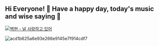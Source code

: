 ## Hi Everyone! 👋 Have a happy day, today's music and wise saying :musical_note:


<!--[백현 - 널 사랑하고 있어](https://img.youtube.com/vi/kdzdqBfNDVc/sddefault.jpg)](https://www.youtube.com/watch?kdzdqBfNDVc)-->
[![백현 - 널 사랑하고 있어](http://img.youtube.com/vi/kdzdqBfNDVc/sddefault.jpg)](https://youtu.be/kdzdqBfNDVc?t=0s) 

![acd1b625a6e93e266e9145e7f914cdf7](https://user-images.githubusercontent.com/73863771/106607928-32228900-65a7-11eb-9559-c629550697da.png)

<!--
**choijisoo-94/choijisoo-94** is a ✨ _special_ ✨ repository because its `README.md` (this file) appears on your GitHub profile.

Here are some ideas to get you started:

- 🔭 I’m currently working on ...
- 🌱 I’m currently learning ...
- 👯 I’m looking to collaborate on ...
- 🤔 I’m looking for help with ...
- 💬 Ask me about ...
- 📫 How to reach me: ...
- 😄 Pronouns: ...
- ⚡ Fun fact: ...
-->

